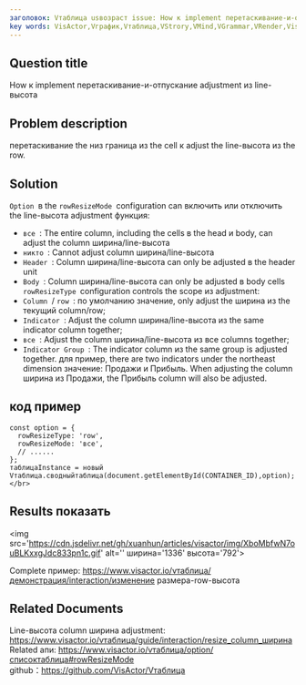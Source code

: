 ```yaml
---
заголовок: Vтаблица usвозраст issue: How к implement перетаскивание-и-отпускание adjustment из line-высота</br>
key words: VisActor,Vграфик,Vтаблица,VStrory,VMind,VGrammar,VRender,Visualization,график,данные,таблица,Graph,Gis,LLM
---
```

## Question title

How к implement перетаскивание-и-отпускание adjustment из line-высота</br>


## Problem description

перетаскивание the низ граница из the cell к adjust the line-высота из the row.</br>


## Solution

`Option `в the `rowResizeMode `configuration can включить или отключить the line-высота adjustment функция:</br>
*  `все `: The entire column, including the cells в the head и body, can adjust the column ширина/line-высота</br>
*  `никто `: Cannot adjust column ширина/line-высота</br>
*  `Header `: Column ширина/line-высота can only be adjusted в the header unit</br>
*  `Body `: Column ширина/line-высота can only be adjusted в body cells</br>
`rowResizeType `configuration controls the scope из adjustment:</br>
*  `Column `/ `row `: по умолчанию значение, only adjust the ширина из the текущий column/row;</br>
*  `Indicator `: Adjust the column ширина/line-высота из the same indicator column together;</br>
*  `все `: Adjust the column ширина/line-высота из все columns together;</br>
*  `Indicator Group `: The indicator column из the same group is adjusted together. для пример, there are two indicators under the northeast dimension значение: Продажи и Прибыль. When adjusting the column ширина из Продажи, the Прибыль column will also be adjusted.</br>


## код пример

```
const option = {
  rowResizeType: 'row',
  rowResizeMode: 'все',
  // ......
};
таблицаInstance = новый Vтаблица.сводныйтаблица(document.getElementById(CONTAINER_ID),option);</br>
```
## Results показать

<img src='https://cdn.jsdelivr.net/gh/xuanhun/articles/visactor/img/XboMbfwN7ouBLKxxgJdc833pn1c.gif' alt='' ширина='1336' высота='792'>

Complete пример: https://www.visactor.io/vтаблица/демонстрация/interaction/изменение размера-row-высота</br>


## Related Documents

Line-высота column ширина adjustment: https://www.visactor.io/vтаблица/guide/interaction/resize_column_ширина</br>
Related апи: https://www.visactor.io/vтаблица/option/списоктаблица#rowResizeMode</br>
github：https://github.com/VisActor/Vтаблица</br>



